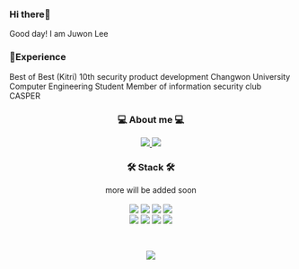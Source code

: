 <h3>Hi there👋</h3>
Good day! I am Juwon Lee

<h3>💫Experience</h3>
Best of Best (Kitri) 10th security product development
Changwon University Computer Engineering Student
Member of information security club CASPER

<h3 align="center"> 💻 About me 💻 </h3>
<p align="center">
  <a href="https://twix.tistory.com">
    <img src="https://img.shields.io/badge/TISTORY-000000?style=flat-square&logo=Tidal&logoColor=white"/>
  </a>
  <a href="https://www.instagram.com/ol_i0_">
    <img src="https://img.shields.io/badge/Instagram-E4405F?style=flat-square&logo=Instagram&logoColor=white"/>
  </a>
</p>

<h3 align="center"> 🛠 Stack 🛠</h3>
<p align="center">
  more will be added soon
  <br><br>
  <img src="https://img.shields.io/badge/Python-3776AB?style=flat-square&logo=Python&logoColor=white"/>
  <img src="https://img.shields.io/badge/Java-007396?style=flat-square&logo=Java&logoColor=white"/>
  <img src="https://img.shields.io/badge/C-A8B9CC?style=flat-square&logo=C&logoColor=white"/>
  <img src="https://img.shields.io/badge/MySQL-4479A1?style=flat-square&logo=MySQL&logoColor=white"/>
  <br>
  <img src="https://img.shields.io/badge/HTML5-E34F26?style=flat-square&logo=HTML5&logoColor=white"/>
  <img src="https://img.shields.io/badge/CSS3-1572B6?style=flat-square&logo=CSS3&logoColor=white"/>
  <img src="https://img.shields.io/badge/JavaScript-F7DF1E?style=flat-square&logo=JavaScript&logoColor=white"/>
  <img src="https://img.shields.io/badge/PHP-777BB4?style=flat-square&logo=PHP&logoColor=white"/>
</p>
<br>
<p align="center">
  <a href="https://solved.ac/fud0427">
    <img src="http://mazassumnida.wtf/api/v2/generate_badge?boj=juju">
  </a>
</p>
<!--
**casperWebmon/casperWebmon** is a ✨ _special_ ✨ repository because its `README.md` (this file) appears on your GitHub profile.

Here are some ideas to get you started:

- 🔭 I’m currently working on ...
- 🌱 I’m currently learning ...
- 👯 I’m looking to collaborate on ...
- 🤔 I’m looking for help with ...
- 💬 Ask me about ...
- 📫 How to reach me: ...
- 😄 Pronouns: ...
- ⚡ Fun fact: ...
-->
